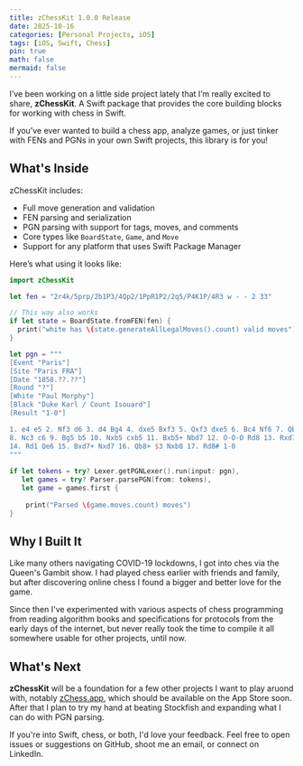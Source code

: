 ```yaml
---
title: zChessKit 1.0.0 Release
date: 2025-10-16
categories: [Personal Projects, iOS]
tags: [iOS, Swift, Chess]
pin: true
math: false
mermaid: false
---
```


I’ve been working on a little side project lately that I’m really excited to share, **zChessKit**. A Swift package that provides the core building blocks for working with chess in Swift.

If you’ve ever wanted to build a chess app, analyze games, or just tinker with FENs and PGNs in your own Swift projects, this library is for you!

## What's Inside

zChessKit includes:

- Full move generation and validation  
- FEN parsing and serialization  
- PGN parsing with support for tags, moves, and comments  
- Core types like `BoardState`, `Game`, and `Move`
- Support for any platform that uses Swift Package Manager  

Here’s what using it looks like:

```swift
import zChessKit

let fen = "2r4k/5prp/2b1P3/4Qp2/1PpR1P2/2q5/P4K1P/4R3 w - - 2 33"

// This way also works
if let state = BoardState.fromFEN(fen) {
  print("white has \(state.generateAllLegalMoves().count) valid moves")
}
```

```swift
let pgn = """
[Event "Paris"]
[Site "Paris FRA"]
[Date "1858.??.??"]
[Round "?"]
[White "Paul Morphy"]
[Black "Duke Karl / Count Isouard"]
[Result "1-0"]

1. e4 e5 2. Nf3 d6 3. d4 Bg4 4. dxe5 Bxf3 5. Qxf3 dxe5 6. Bc4 Nf6 7. Qb3 Qe7
8. Nc3 c6 9. Bg5 b5 10. Nxb5 cxb5 11. Bxb5+ Nbd7 12. O-O-O Rd8 13. Rxd7 Rxd7
14. Rd1 Qe6 15. Bxd7+ Nxd7 16. Qb8+ $3 Nxb8 17. Rd8# 1-0
"""
    
if let tokens = try? Lexer.getPGNLexer().run(input: pgn),
   let games = try? Parser.parsePGN(from: tokens),
   let game = games.first {
    
    print("Parsed \(game.moves.count) moves")
}
```

## Why I Built It

Like many others navigating COVID-19 lockdowns, I got into ches via the Queen's Gambit show. I had played chess earlier with friends and family, but after discovering online chess I found a bigger and better love for the game.

Since then I've experimented with various aspects of chess programming from reading algorithm books and specifications for protocols from the early days of the internet, but never really took the time to compile it all somewhere usable for other projects, until now.

## What's Next

**zChessKit** will be a foundation for a few other projects I want to play aruond with, notably <a href="https://zchess.app" target="_blank">zChess.app</a>, which should be available on the App Store soon. After that I plan to try my hand at beating Stockfish and expanding what I can do with PGN parsing.

If you're into Swift, chess, or both, I'd love your feedback. Feel free to open issues or suggestions on GitHub, shoot me an email, or connect on LinkedIn.
